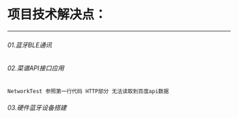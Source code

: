 ﻿# 项目技术解决点：

---

###### 01.蓝牙BLE通讯
###### 02.菜谱API接口应用
	NetworkTest 参照第一行代码 HTTP部分 无法读取到百度api数据
###### 03.硬件蓝牙设备搭建
